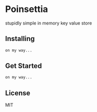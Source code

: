 # Poinsettia

stupidly simple in memory key value store

## Installing

```sh
on my way...
```

## Get Started

```sh
on my way...
```

## License
MIT
